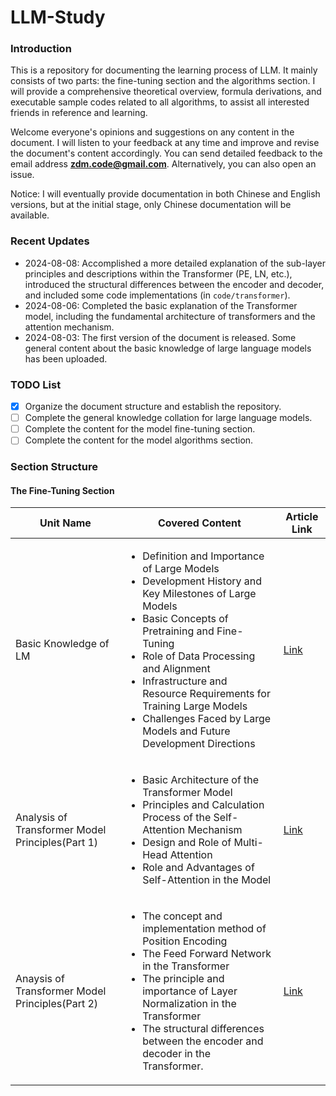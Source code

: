 # LLM-Study

### Introduction

This is a repository for documenting the learning process of LLM. It mainly consists of two parts: the fine-tuning section and the algorithms section. I will provide a comprehensive theoretical overview, formula derivations, and executable sample codes related to all algorithms, to assist all interested friends in reference and learning.

Welcome everyone's opinions and suggestions on any content in the document. I will listen to your feedback at any time and improve and revise the document's content accordingly. You can send detailed feedback to the email address **zdm.code@gmail.com**. Alternatively, you can also open an issue.

Notice: I will eventually provide documentation in both Chinese and English versions, but at the initial stage, only Chinese documentation will be available.

### Recent Updates
- 2024-08-08: Accomplished a more detailed explanation of the sub-layer principles and descriptions within the Transformer (PE, LN, etc.), introduced the structural differences between the encoder and decoder, and included some code implementations (in `code/transformer`).
- 2024-08-06: Completed the basic explanation of the Transformer model, including the fundamental architecture of transformers and the attention mechanism.
- 2024-08-03: The first version of the document is released. Some general content about the basic knowledge of large language models has been uploaded.

### TODO List

- [x] Organize the document structure and establish the repository.
- [ ] Complete the general knowledge collation for large language models.
- [ ] Complete the content for the model fine-tuning section.
- [ ] Complete the content for the model algorithms section.

### Section Structure

#### The Fine-Tuning Section
| Unit Name | Covered Content | Article Link
| --- | --- | --- |
| Basic Knowledge of LM | <ul><li>Definition and Importance of Large Models</li> <li>Development History and Key Milestones of Large Models</li><li>Basic Concepts of Pretraining and Fine-Tuning</li> <li>Role of Data Processing and Alignment</li> <li>Infrastructure and Resource Requirements for Training Large Models</li> <li>Challenges Faced by Large Models and Future Development Directions</li></ul>| [Link](general/unit_1_bacic_knowledge_of_LM_zh.md)
| Analysis of Transformer Model Principles(Part 1)| <ul><li>Basic Architecture of the Transformer Model</li> <li>Principles and Calculation Process of the Self-Attention Mechanism</li> <li>Design and Role of Multi-Head Attention</li> <li>Role and Advantages of Self-Attention in the Model</li> </ul>| [Link](general/unit_2_analysis_of_the_principles_behind_transformer_1.md)
| Anaysis of Transformer Model Principles(Part 2)| <ul><li>The concept and implementation method of Position Encoding</li> <li>The Feed Forward Network in the Transformer</li> <li>The principle and importance of Layer Normalization in the Transformer</li> <li>The structural differences between the encoder and decoder in the Transformer.</li></ul>| [Link](general/unit_3_analysis_of_the_principles_behind_transformer_2.md)